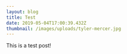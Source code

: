 ```yaml
---
layout: blog
title: Test
date: 2019-05-04T17:00:39.432Z
thumbnail: /images/uploads/tyler-mercer.jpg
---
```

This is a test post!
